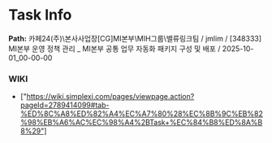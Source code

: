 # Task Info

**Path:** 카페24(주)\본사사업장\[CG]MI본부\MIH그룹\밸류링크팀 / jmlim / [348333] MI본부 운영 정책 관리 _ MI본부 공통 업무 자동화 패키지 구성 및 배포 / 2025-10-01_00-00-00

### WIKI
- ["https://wiki.simplexi.com/pages/viewpage.action?pageId=2789414099#tab-%ED%8C%A8%ED%82%A4%EC%A7%80%28%EC%8B%9C%EB%82%98%EB%A6%AC%EC%98%A4%2BTask+%EC%84%B8%ED%8A%B8%29"]

